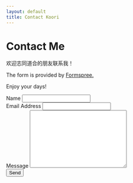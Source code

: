 ```yaml
---
layout: default
title: Contact Koori
---
```


<div id="contact">
  <h1 class="pageTitle">Contact Me</h1>
  <div class="contactContent">
    <p class="intro">欢迎志同道合的朋友联系我！</p>
    <p>The form is provided by <a href="http://formspree.io/">Formspree.</a> 
    <p> Enjoy your days!</p>
  </div>
  <form action="http://formspree.io/your@mail.com" method="POST">
    <label for="name">Name</label>
    <input type="text" id="name" name="name" class="full-width"><br>
    <label for="email">Email Address</label>
    <input type="email" id="email" name="_replyto" class="full-width"><br>
    <label for="message">Message</label>
    <textarea name="message" id="message" cols="30" rows="10" class="full-width"></textarea><br>
    <input type="submit" value="Send" class="button">
  </form>
</div>
